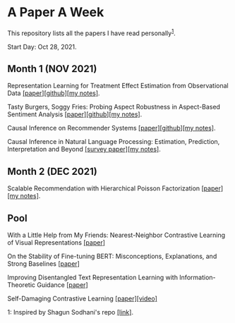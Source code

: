 # A Paper A Week
This repository lists all the papers I have read personally<sup>[1](#myfootnote1)</sup>.

Start Day: Oct 28, 2021.

## Month 1 (NOV 2021)
Representation Learning for Treatment Effect Estimation from Observational Data [[paper]](https://papers.nips.cc/paper/2018/file/a50abba8132a77191791390c3eb19fe7-Paper.pdf)[[github]](https://github.com/Osier-Yi/SITE)[[my notes]](https://docs.google.com/document/d/1wn-yaamS32PMCfMn6wf8Mw_lEshB_5K5ZUqXUnEU1Yo/edit?usp=sharing). 

Tasty Burgers, Soggy Fries: Probing Aspect Robustness in Aspect-Based Sentiment Analysis [[paper]](https://arxiv.org/abs/2009.07964#)[[github]](https://github.com/zhijing-jin/ARTS_TestSet)[[my notes]](https://docs.google.com/presentation/d/1w7OJbueW9ykMBI7_vv_FA3L-pq7jULu3ar_IL80-Qp8/edit?usp=sharing). 

Causal Inference on Recommender Systems [[paper]](http://www.cs.toronto.edu/~lcharlin/papers/recsys20-91.pdf)[[github]](https://github.com/yixinwang/causal-recsys-public)[[my notes]](https://docs.google.com/document/d/1OR3pNv1vHJOUBKFlhx44GPrf--B7FKZVtvHilFLXtVA/edit?usp=sharing). 

Causal Inference in Natural Language Processing: Estimation, Prediction, Interpretation and Beyond [[survey paper]](https://arxiv.org/pdf/2109.00725.pdf)[[my notes]](https://docs.google.com/document/d/1V5czD2-maI60xvj8kSJHdFk_fwatscza6pTvRqxtQ7Y/edit?usp=sharing). 


## Month 2 (DEC 2021)

Scalable Recommendation with Hierarchical Poisson Factorization [[paper]](http://www.jakehofman.com/pdfs/poisson-recs.pdf)[[my notes]](https://docs.google.com/document/d/1RY0QjnuAKkUo_eiei-FgMQumk3eCWT0sg2EZcOQr-Qc/edit?usp=sharing).

## Pool
With a Little Help from My Friends: Nearest-Neighbor Contrastive Learning of Visual Representations [[paper]](https://arxiv.org/pdf/2104.14548.pdf)

On the Stability of Fine-tuning BERT: Misconceptions, Explanations, and Strong Baselines [[paper]](https://arxiv.org/abs/2006.04884)

Improving Disentangled Text Representation Learning with Information-Theoretic Guidance [[paper]](https://arxiv.org/pdf/2006.00693.pdf)

Self-Damaging Contrastive Learning [[paper]](https://arxiv.org/pdf/2106.02990.pdf)[[video]](https://www.youtube.com/watch?v=G3wjQEn0pQ0)



<a name="myfootnote1">1</a>: Inspired by Shagun Sodhani's repo [[link]](https://github.com/shagunsodhani/papers-I-read).






